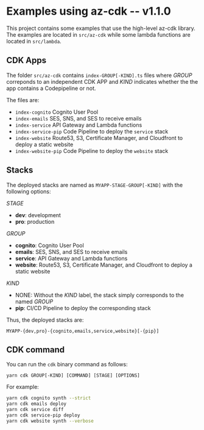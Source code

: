 # Examples using az-cdk -- v1.1.0

This project contains some examples that use the high-level az-cdk library. The examples are located in `src/az-cdk` while some lambda functions are located in `src/lambda`.

## CDK Apps

The folder `src/az-cdk` contains `index-GROUP[-KIND].ts` files where _GROUP_ correponds to an independent CDK APP and _KIND_ indicates whether the the app contains a Codepipeline or not.

The files are:

- `index-cognito` Cognito User Pool
- `index-emails` SES, SNS, and SES to receive emails
- `index-service` API Gateway and Lambda functions
- `index-service-pip` Code Pipeline to deploy the `service` stack
- `index-website` Route53, S3, Certificate Manager, and Cloudfront to deploy a static website
- `index-website-pip` Code Pipeline to deploy the `website` stack

## Stacks

The deployed stacks are named as `MYAPP-STAGE-GROUP[-KIND]` with the following options:

_STAGE_

- **dev**: development
- **pro**: production

_GROUP_

- **cognito**: Cognito User Pool
- **emails**: SES, SNS, and SES to receive emails
- **service**: API Gateway and Lambda functions
- **website**: Route53, S3, Certificate Manager, and Cloudfront to deploy a static website

_KIND_

- NONE: Without the _KIND_ label, the stack simply corresponds to the named _GROUP_
- **pip**: CI/CD Pipeline to deploy the corresponding stack

Thus, the deployed stacks are:

```
MYAPP-{dev,pro}-{cognito,emails,service,website}[-{pip}]
```

## CDK command

You can run the `cdk` binary command as follows:

```
yarn cdk GROUP[-KIND] [COMMAND] [STAGE] [OPTIONS]
```

For example:

```bash
yarn cdk cognito synth --strict
yarn cdk emails deploy
yarn cdk service diff
yarn cdk service-pip deploy
yarn cdk website synth --verbose
```
